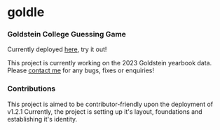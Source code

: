 # goldle
### Goldstein College Guessing Game

Currently deployed [here](https://goldle-b45c53352e44.herokuapp.com), try it out!

This project is currently working on the 2023 Goldstein yearbook data.
<br>
Please [contact me](comedyandcomputers@gmail.com) for any bugs, fixes or enquiries!

### Contributions

This project is aimed to be contributor-friendly upon the deployment of v1.2.1
Currently, the project is setting up it's layout, foundations and establishing it's identity.

